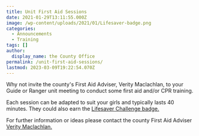 ```yaml
---
title: Unit First Aid Sessions
date: 2021-01-29T13:11:55.000Z
image: /wp-content/uploads/2021/01/Lifesaver-badge.png
categories:
  - Announcements
  - Training
tags: []
author:
  display_name: the County Office
permalink: /unit-first-aid-sessions/
lastmod: 2023-03-09T19:22:54.070Z
---
```

Why not invite the county's First Aid Adviser, Verity Maclachlan, to your Guide or Ranger unit meeting to conduct some first aid and/or CPR training.  

Each session can be adapted to suit your girls and typically lasts 40 minutes. They could also earn the [Lifesaver Challenge badge.][1]

For further information or ideas please contact the county First Aid Adviser [Verity Maclachlan.][2]

[1]: /get-involved/challenge-badges/#lifesaver
[2]: mailto:verity.guides@gmail.com